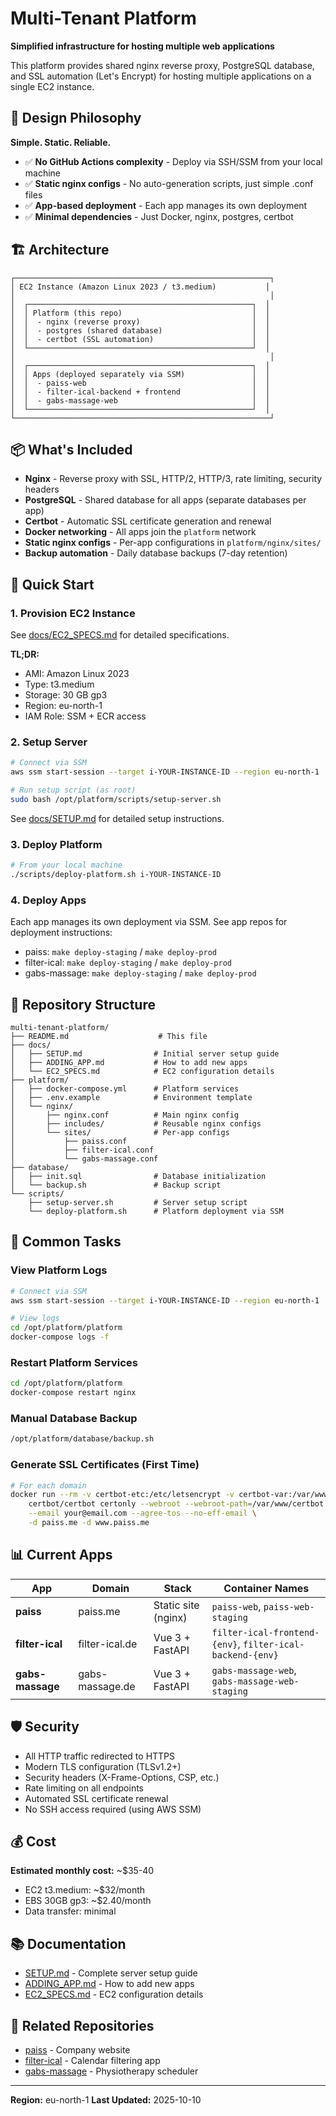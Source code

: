 # Multi-Tenant Platform

**Simplified infrastructure for hosting multiple web applications**

This platform provides shared nginx reverse proxy, PostgreSQL database, and SSL automation (Let's Encrypt) for hosting multiple applications on a single EC2 instance.

## 🎯 Design Philosophy

**Simple. Static. Reliable.**

- ✅ **No GitHub Actions complexity** - Deploy via SSH/SSM from your local machine
- ✅ **Static nginx configs** - No auto-generation scripts, just simple .conf files
- ✅ **App-based deployment** - Each app manages its own deployment
- ✅ **Minimal dependencies** - Just Docker, nginx, postgres, certbot

## 🏗️ Architecture

```
┌─────────────────────────────────────────────────────────┐
│ EC2 Instance (Amazon Linux 2023 / t3.medium)           │
│                                                         │
│  ┌──────────────────────────────────────────────────┐  │
│  │ Platform (this repo)                             │  │
│  │  - nginx (reverse proxy)                         │  │
│  │  - postgres (shared database)                    │  │
│  │  - certbot (SSL automation)                      │  │
│  └──────────────────────────────────────────────────┘  │
│                                                         │
│  ┌──────────────────────────────────────────────────┐  │
│  │ Apps (deployed separately via SSM)               │  │
│  │  - paiss-web                                     │  │
│  │  - filter-ical-backend + frontend                │  │
│  │  - gabs-massage-web                              │  │
│  └──────────────────────────────────────────────────┘  │
└─────────────────────────────────────────────────────────┘
```

## 📦 What's Included

- **Nginx** - Reverse proxy with SSL, HTTP/2, HTTP/3, rate limiting, security headers
- **PostgreSQL** - Shared database for all apps (separate databases per app)
- **Certbot** - Automatic SSL certificate generation and renewal
- **Docker networking** - All apps join the `platform` network
- **Static nginx configs** - Per-app configurations in `platform/nginx/sites/`
- **Backup automation** - Daily database backups (7-day retention)

## 🚀 Quick Start

### 1. Provision EC2 Instance

See [docs/EC2_SPECS.md](docs/EC2_SPECS.md) for detailed specifications.

**TL;DR:**
- AMI: Amazon Linux 2023
- Type: t3.medium
- Storage: 30 GB gp3
- Region: eu-north-1
- IAM Role: SSM + ECR access

### 2. Setup Server

```bash
# Connect via SSM
aws ssm start-session --target i-YOUR-INSTANCE-ID --region eu-north-1

# Run setup script (as root)
sudo bash /opt/platform/scripts/setup-server.sh
```

See [docs/SETUP.md](docs/SETUP.md) for detailed setup instructions.

### 3. Deploy Platform

```bash
# From your local machine
./scripts/deploy-platform.sh i-YOUR-INSTANCE-ID
```

### 4. Deploy Apps

Each app manages its own deployment via SSM. See app repos for deployment instructions:
- paiss: `make deploy-staging` / `make deploy-prod`
- filter-ical: `make deploy-staging` / `make deploy-prod`
- gabs-massage: `make deploy-staging` / `make deploy-prod`

## 📁 Repository Structure

```
multi-tenant-platform/
├── README.md                    # This file
├── docs/
│   ├── SETUP.md                # Initial server setup guide
│   ├── ADDING_APP.md           # How to add new apps
│   └── EC2_SPECS.md            # EC2 configuration details
├── platform/
│   ├── docker-compose.yml      # Platform services
│   ├── .env.example            # Environment template
│   └── nginx/
│       ├── nginx.conf          # Main nginx config
│       ├── includes/           # Reusable nginx configs
│       └── sites/              # Per-app configs
│           ├── paiss.conf
│           ├── filter-ical.conf
│           └── gabs-massage.conf
├── database/
│   ├── init.sql                # Database initialization
│   └── backup.sh               # Backup script
└── scripts/
    ├── setup-server.sh         # Server setup script
    └── deploy-platform.sh      # Platform deployment via SSM
```

## 🔧 Common Tasks

### View Platform Logs

```bash
# Connect via SSM
aws ssm start-session --target i-YOUR-INSTANCE-ID --region eu-north-1

# View logs
cd /opt/platform/platform
docker-compose logs -f
```

### Restart Platform Services

```bash
cd /opt/platform/platform
docker-compose restart nginx
```

### Manual Database Backup

```bash
/opt/platform/database/backup.sh
```

### Generate SSL Certificates (First Time)

```bash
# For each domain
docker run --rm -v certbot-etc:/etc/letsencrypt -v certbot-var:/var/www/certbot \
    certbot/certbot certonly --webroot --webroot-path=/var/www/certbot \
    --email your@email.com --agree-tos --no-eff-email \
    -d paiss.me -d www.paiss.me
```

## 📊 Current Apps

| App | Domain | Stack | Container Names |
|-----|--------|-------|----------------|
| **paiss** | paiss.me | Static site (nginx) | `paiss-web`, `paiss-web-staging` |
| **filter-ical** | filter-ical.de | Vue 3 + FastAPI | `filter-ical-frontend-{env}`, `filter-ical-backend-{env}` |
| **gabs-massage** | gabs-massage.de | Vue 3 + FastAPI | `gabs-massage-web`, `gabs-massage-web-staging` |

## 🛡️ Security

- All HTTP traffic redirected to HTTPS
- Modern TLS configuration (TLSv1.2+)
- Security headers (X-Frame-Options, CSP, etc.)
- Rate limiting on all endpoints
- Automated SSL certificate renewal
- No SSH access required (using AWS SSM)

## 💰 Cost

**Estimated monthly cost:** ~$35-40
- EC2 t3.medium: ~$32/month
- EBS 30GB gp3: ~$2.40/month
- Data transfer: minimal

## 📚 Documentation

- [SETUP.md](docs/SETUP.md) - Complete server setup guide
- [ADDING_APP.md](docs/ADDING_APP.md) - How to add new apps
- [EC2_SPECS.md](docs/EC2_SPECS.md) - EC2 configuration details

## 🔗 Related Repositories

- [paiss](https://github.com/duersjefen/paiss) - Company website
- [filter-ical](https://github.com/duersjefen/filter-ical) - Calendar filtering app
- [gabs-massage](https://github.com/duersjefen/physiotherapy-scheduler) - Physiotherapy scheduler

---

**Region:** eu-north-1
**Last Updated:** 2025-10-10
